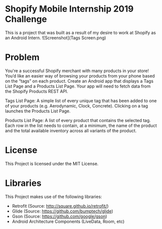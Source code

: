 # Shopify Mobile Internship 2019 Challenge
This is a project that was built as a result of my desire to work at Shopify as an Android Intern.
![Screenshot](Tags Screen.png)

# Problem
You're a successful Shopify merchant with many products in your store! You’d like an easier way of browsing your products from your phone based on the “tags” on each product. Create an Android app that displays a Tags List Page and a Products List Page. Your app will need to fetch data from the Shopify Products REST API.

Tags List Page: A simple list of every unique tag that has been added to one of your products (e.g. Aerodynamic, Clock, Concrete). Clicking on a tag launches the Products List Page.

Products List Page: A list of every product that contains the selected tag. Each row in the list needs to contain, at a minimum, the name of the product and the total available inventory across all variants of the product.

# License
This Project is licensed under the MIT License.

# Libraries
This Project makes use of the following libraries:
* Retrofit (Source: http://square.github.io/retrofit/)
* Glide (Source: https://github.com/bumptech/glide)
* Gson (Source: https://github.com/google/gson)
* Android Architecture Components (LiveData, Room, etc)
